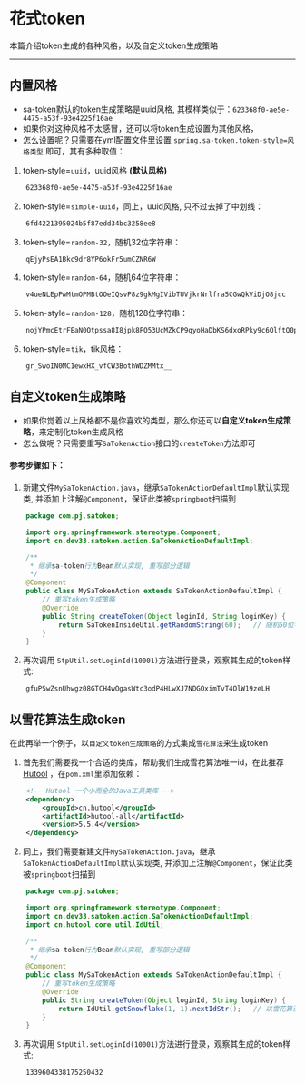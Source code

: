 # 花式token

本篇介绍token生成的各种风格，以及自定义token生成策略

--- 


## 内置风格

- sa-token默认的token生成策略是uuid风格, 其模样类似于：`623368f0-ae5e-4475-a53f-93e4225f16ae`<br>
- 如果你对这种风格不太感冒，还可以将token生成设置为其他风格，
- 怎么设置呢？只需要在yml配置文件里设置 `spring.sa-token.token-style=风格类型` 即可，其有多种取值： <br>


1. token-style=`uuid`，uuid风格 **(默认风格)**
``` html
	623368f0-ae5e-4475-a53f-93e4225f16ae
```

2. token-style=`simple-uuid`，同上，uuid风格, 只不过去掉了中划线：
``` html
	6fd4221395024b5f87edd34bc3258ee8
```

3. token-style=`random-32`，随机32位字符串：
``` html
	qEjyPsEA1Bkc9dr8YP6okFr5umCZNR6W
```

4. token-style=`random-64`，随机64位字符串：
``` html
	v4ueNLEpPwMtmOPMBtOOeIQsvP8z9gkMgIVibTUVjkrNrlfra5CGwQkViDjO8jcc
```

5. token-style=`random-128`，随机128位字符串：
``` html
	nojYPmcEtrFEaN0Otpssa8I8jpk8FO53UcMZkCP9qyoHaDbKS6dxoRPky9c6QlftQ0pdzxRGXsKZmUSrPeZBOD6kJFfmfgiRyUmYWcj4WU4SSP2ilakWN1HYnIuX0Olj
```

6. token-style=`tik`，tik风格：
``` html
	gr_SwoIN0MC1ewxHX_vfCW3BothWDZMMtx__
```


## 自定义token生成策略
- 如果你觉着以上风格都不是你喜欢的类型，那么你还可以**自定义token生成策略**，来定制化token生成风格 <br>
- 怎么做呢？只需要重写`SaTokenAction`接口的`createToken`方法即可


#### 参考步骤如下：
1. 新建文件`MySaTokenAction.java`，继承`SaTokenActionDefaultImpl`默认实现类, 并添加上注解`@Component`，保证此类被`springboot`扫描到
``` java 
	package com.pj.satoken;

	import org.springframework.stereotype.Component;
	import cn.dev33.satoken.action.SaTokenActionDefaultImpl;

	/**
	 * 继承sa-token行为Bean默认实现, 重写部分逻辑 
	 */
	@Component
	public class MySaTokenAction extends SaTokenActionDefaultImpl {
		// 重写token生成策略 
		@Override
		public String createToken(Object loginId, String loginKey) {
			return SaTokenInsideUtil.getRandomString(60);	// 随机60位字符串
		}
	}
```

2. 再次调用 `StpUtil.setLoginId(10001)`方法进行登录，观察其生成的token样式:
``` html
	gfuPSwZsnUhwgz08GTCH4wOgasWtc3odP4HLwXJ7NDGOximTvT4OlW19zeLH
```



## 以雪花算法生成token
在此再举一个例子，以`自定义token生成策略`的方式集成`雪花算法`来生成token

1. 首先我们需要找一个合适的类库，帮助我们生成雪花算法唯一id，在此推荐 [Hutool](https://hutool.cn/docs/#/) ，在`pom.xml`里添加依赖：
``` xml
	<!-- Hutool 一个小而全的Java工具类库 -->
	<dependency>
	    <groupId>cn.hutool</groupId>
	    <artifactId>hutool-all</artifactId>
	    <version>5.5.4</version>
	</dependency>
```

2. 同上，我们需要新建文件`MySaTokenAction.java`，继承`SaTokenActionDefaultImpl`默认实现类, 并添加上注解`@Component`，保证此类被`springboot`扫描到
``` java 
	package com.pj.satoken;

	import org.springframework.stereotype.Component;
	import cn.dev33.satoken.action.SaTokenActionDefaultImpl;
	import cn.hutool.core.util.IdUtil;

	/**
	 * 继承sa-token行为Bean默认实现, 重写部分逻辑 
	 */
	@Component
	public class MySaTokenAction extends SaTokenActionDefaultImpl {
		// 重写token生成策略 
		@Override
		public String createToken(Object loginId, String loginKey) {
			return IdUtil.getSnowflake(1, 1).nextIdStr();	// 以雪花算法生成token 
		}
	}
```

3. 再次调用 `StpUtil.setLoginId(10001)`方法进行登录，观察其生成的token样式: 
``` html
	1339604338175250432
```
